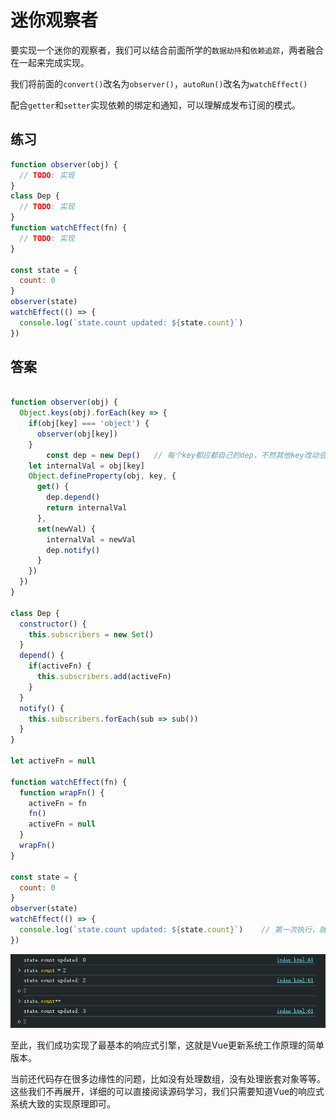 # 迷你观察者

要实现一个迷你的观察者，我们可以结合前面所学的`数据劫持`和`依赖追踪`，两者融合在一起来完成实现。

我们将前面的`convert()`改名为`observer()`，`autoRun()`改名为`watchEffect()`

配合`getter`和`setter`实现依赖的绑定和通知，可以理解成发布订阅的模式。

## 练习
```js
function observer(obj) {
  // TODO: 实现
}
class Dep {
  // TODO: 实现
}
function watchEffect(fn) {
  // TODO: 实现
}

const state = {
  count: 0
}
observer(state)
watchEffect(() => {
  console.log(`state.count updated: ${state.count}`)
})

```

## 答案

```js

function observer(obj) {
  Object.keys(obj).forEach(key => {
    if(obj[key] === 'object') {
      observer(obj[key])
    }
		const dep = new Dep()	// 每个key都应都自己的dep，不然其他key改动会引发其他不必要的追踪通知
    let internalVal = obj[key]
    Object.defineProperty(obj, key, {
      get() {
        dep.depend()
        return internalVal
      },
      set(newVal) {
        internalVal = newVal
        dep.notify()
      }
    })
  })
}

class Dep {
  constructor() {
    this.subscribers = new Set()
  }
  depend() {
    if(activeFn) {
      this.subscribers.add(activeFn)
    }
  }
  notify() {
    this.subscribers.forEach(sub => sub())
  }
}

let activeFn = null

function watchEffect(fn) {
  function wrapFn() {
    activeFn = fn
    fn()
    activeFn = null
  }
  wrapFn()
}

const state = {
  count: 0
}
observer(state)
watchEffect(() => {
  console.log(`state.count updated: ${state.count}`)	// 第一次执行，就在getter里面加入了依赖
})
```

<img src="./markdown_assets/image-20250614161156772.png" alt="image-20250614161156772" style="zoom:150%;" />


至此，我们成功实现了最基本的响应式引擎，这就是Vue更新系统工作原理的简单版本。

当前还代码存在很多边缘性的问题，比如没有处理数组，没有处理嵌套对象等等。这些我们不再展开，详细的可以直接阅读源码学习，我们只需要知道Vue的响应式系统大致的实现原理即可。

















